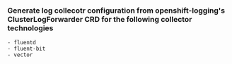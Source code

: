### Generate log collecotr configuration from openshift-logging's ClusterLogForwarder CRD for the following collector technologies
    - fluentd
    - fluent-bit
    - vector

